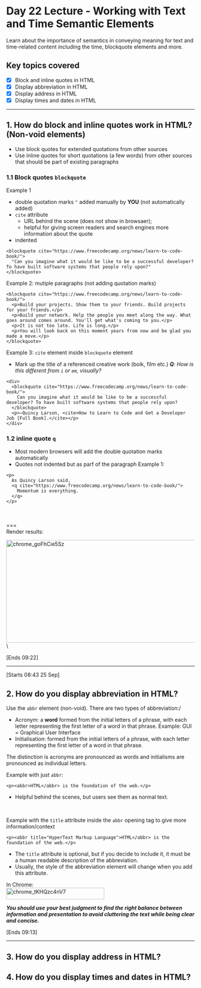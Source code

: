 # Day 22 Lecture - Working with Text and Time Semantic Elements
Learn about the importance of semantics in conveying meaning for text and time-related content including the time, blockquote elements and more.

## Key topics covered
- [x] Block and inline quotes in HTML
- [x] Display abbreviation in HTML
- [x] Display address in HTML
- [x] Display times and dates in HTML

---

## 1. How do block and inline quotes work in HTML? (Non-void elements)
- Use block quotes for extended quotations from other sources
- Use inline quotes for short quotations (a few words) from other sources that should be part of existing paragraphs

### 1.1 Block quotes `blockquote`
Example 1
- double quotation marks `"` added manually by **YOU** (not automatically added)
- `cite` attribute
  - URL behind the scene (does not show in browsaer);
  - helpful for giving screen readers and search engines more information about the quote
- indented
```
<blockquote cite="https://www.freecodecamp.org/news/learn-to-code-book/">
  "Can you imagine what it would be like to be a successful developer? To have built software systems that people rely upon?"
</blockquote>
```

Example 2: mutiple paragraphs (not adding quotation marks)
```
<blockquote cite="https://www.freecodecamp.org/news/learn-to-code-book/">
  <p>Build your projects. Show them to your friends. Build projects for your friends.</p>
  <p>Build your network. Help the people you meet along the way. What goes around comes around. You'll get what's coming to you.</p>   
  <p>It is not too late. Life is long.</p>
  <p>You will look back on this moment years from now and be glad you made a move.</p>
</blockquote>
```
Example 3: `cite` element inside `blockquote` element
- Mark up the title of a referenced creative work (boik, film etc.)
_**Q**: How is this different from `i` or `em`, visually?_
```
<div>
  <blockquote cite="https://www.freecodecamp.org/news/learn-to-code-book/">
    Can you imagine what it would be like to be a successful developer? To have built software systems that people rely upon?
  </blockquote>
  <p>—Quincy Larson, <cite>How to Learn to Code and Get a Developer Job [Full Book].</cite></p>
</div>
```

### 1.2 inline quote `q`
- Most modern browsers will add the double quotation marks automatically
- Quotes not indented but as parf of the paragraph
Example 1: 
```
<p>
  As Quincy Larson said,
  <q cite="https://www.freecodecamp.org/news/learn-to-code-book/">
    Momentum is everything.
  </q>
</p>
```
<br></br>
\===\
Render results:

<img width="884" height="274" alt="chrome_goFhCie5Sz" src="https://github.com/user-attachments/assets/125e0266-5ef4-4c49-b85a-2eca8024bb3c" />\


[Ends 09:22]

---

[Starts 08:43 25 Sep]

## 2. How do you display abbreviation in HTML?
Use the `abbr` element (non-void). There are two types of abbreviation:/
- Acronym: a **word** formed from the initial letters of a phrase, with each letter representing the first letter of a word in that phrase. Example: GUI = Graphical User Interface
- Initialisation:  formed from the initial letters of a phrase, with each letter representing the first letter of a word in that phrase.

The distinction is acronyms are pronounced as words and initialisms are pronounced as individual letters.

Example with just `abbr`:
```
<p><abbr>HTML</abbr> is the foundation of the web.</p>
```
- Helpful behind the scenes, but users see them as normal text.
<br>

Example with the `title` attribute inside the `abbr` opening tag to give more information/context
```
<p><abbr title="HyperText Markup Language">HTML</abbr> is the foundation of the web.</p>
```
- The `title` attribute is optional, but if you decide to include it, it must be a human readable description of the abbreviation.
- Usually, the style of the abbreviation element will change when you add this attribute.

In Chrome:\
<img width="262" height="31" alt="chrome_tKHQzc4nV7" src="https://github.com/user-attachments/assets/f8b3f29e-ce4b-4744-b896-9fdcde8a5965" />

***You should use your best judgment to find the right balance between information and presentation to avoid cluttering the text while being clear and concise.***

[Ends 09:13]

---

## 3. How do you display address in HTML?

## 4. How do you display times and dates in HTML?
